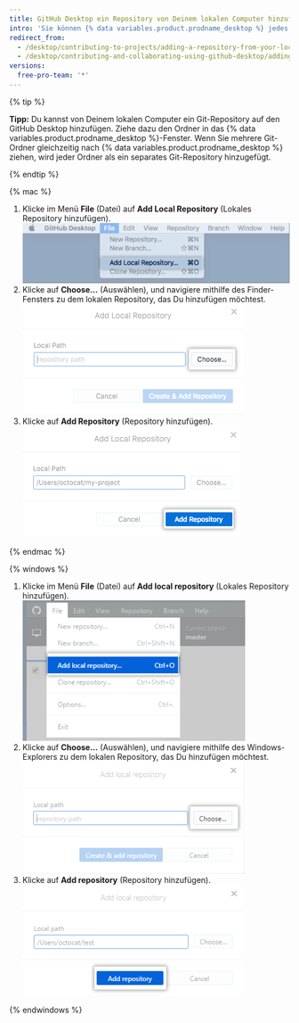 ```yaml
---
title: GitHub Desktop ein Repository von Deinem lokalen Computer hinzufügen
intro: 'Sie können {% data variables.product.prodname_desktop %} jedes beliebige Git-Repository hinzufügen, selbst wenn es sich nicht um ein {% data variables.product.prodname_dotcom %}-Repository handelt.'
redirect_from:
  - /desktop/contributing-to-projects/adding-a-repository-from-your-local-computer-to-github-desktop
  - /desktop/contributing-and-collaborating-using-github-desktop/adding-a-repository-from-your-local-computer-to-github-desktop
versions:
  free-pro-team: '*'
---
```

{% tip %}

**Tipp:** Du kannst von Deinem lokalen Computer ein Git-Repository auf den GitHub Desktop hinzufügen. Ziehe dazu den Ordner in das {% data variables.product.prodname_desktop %}-Fenster. Wenn Sie mehrere Git-Ordner gleichzeitig nach {% data variables.product.prodname_desktop %} ziehen, wird jeder Ordner als ein separates Git-Repository hinzugefügt.

{% endtip %}

{% mac %}

1. Klicke im Menü **File** (Datei) auf **Add Local Repository** (Lokales Repository hinzufügen). ![Menüoption „Add Local Repository“ (Lokales Repository hinzufügen)](/assets/images/help/desktop/add-local-repository-mac.png)
2. Klicke auf **Choose...** (Auswählen), und navigiere mithilfe des Finder-Fensters zu dem lokalen Repository, das Du hinzufügen möchtest. ![Das Feld „Local Path“ (Lokaler Pfad) in der Mac-App](/assets/images/help/desktop/add-repo-choose-button-mac.png)
4. Klicke auf **Add Repository** (Repository hinzufügen). ![Die Schaltfläche „Add repository“ (Repository hinzufügen) in der Mac-App](/assets/images/help/desktop/add-repository-button-mac.png)

{% endmac %}

{% windows %}

1. Klicke im Menü **File** (Datei) auf **Add local repository** (Lokales Repository hinzufügen). ![Menüoption „Add Local Repository“ (Lokales Repository hinzufügen)](/assets/images/help/desktop/add-local-repository-windows.png)
2. Klicke auf **Choose...** (Auswählen), und navigiere mithilfe des Windows-Explorers zu dem lokalen Repository, das Du hinzufügen möchtest. ![Das Feld „Local Path“ (Lokaler Pfad) in der Windows-App](/assets/images/help/desktop/add-repo-choose-button-win.png)
4. Klicke auf **Add repository** (Repository hinzufügen). ![Die Schaltfläche „Add repository“ (Repository hinzufügen) in der Windows-App](/assets/images/help/desktop/add-repository-button-windows.png)

{% endwindows %}
